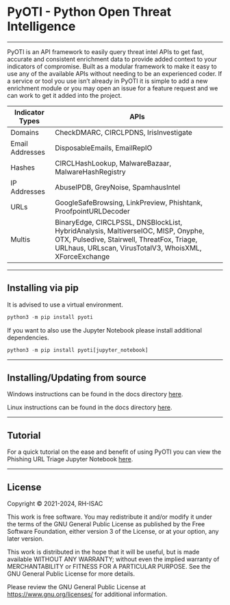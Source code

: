 # PyOTI - Python Open Threat Intelligence
***

PyOTI is an API framework to easily query threat intel APIs to get fast, accurate and consistent enrichment data to provide added context to your indicators of compromise. Built as a modular framework to make it easy to use any of the available APIs without needing to be an experienced coder. If a service or tool you use isn’t already in PyOTI it is simple to add a new enrichment module or you may open an issue for a feature request and we can work to get it added into the project. 



| Indicator Types | APIs                                                                                                                                                                                     |
|-----------------|------------------------------------------------------------------------------------------------------------------------------------------------------------------------------------------|
| Domains         | CheckDMARC, CIRCLPDNS, IrisInvestigate                                                                                                                                                   |
| Email Addresses | DisposableEmails, EmailRepIO                                                                                                                                                             |
| Hashes          | CIRCLHashLookup, MalwareBazaar, MalwareHashRegistry                                                                                                                                      |
| IP Addresses    | AbuseIPDB, GreyNoise, SpamhausIntel                                                                                                                                                      |
| URLs            | GoogleSafeBrowsing, LinkPreview, Phishtank, ProofpointURLDecoder                                                                                                                         |
| Multis          | BinaryEdge, CIRCLPSSL, DNSBlockList, HybridAnalysis, MaltiverseIOC, MISP, Onyphe, OTX, Pulsedive, Stairwell, ThreatFox, Triage, URLhaus, URLscan, VirusTotalV3, WhoisXML, XForceExchange |

***
## Installing via pip
It is advised to use a virtual environment.
```python
python3 -m pip install pyoti
```

If you want to also use the Jupyter Notebook please install additional dependencies.
```python
python3 -m pip install pyoti[jupyter_notebook]
```
***
## Installing/Updating from source
Windows instructions can be found in the docs directory [here](https://github.com/RH-ISAC/PyOTI/blob/main/docs/windows/README.md).
 
Linux instructions can be found in the docs directory [here](https://github.com/RH-ISAC/PyOTI/blob/main/docs/linux/README.md).
***
## Tutorial
For a quick tutorial on the ease and benefit of using PyOTI you can view the Phishing URL Triage Jupyter Notebook [here](https://github.com/RH-ISAC/PyOTI/blob/main/docs/tutorials/phishing_triage_urls.ipynb).
***
## License
Copyright © 2021-2024, RH-ISAC 

This work is free software. You may redistribute it and/or modify it under the terms of the GNU General Public License as published by the Free Software Foundation, either version 3 of the License, or
at your option, any later version.
 
This work is distributed in the hope that it will be useful, but is made available WITHOUT ANY WARRANTY; without even the implied warranty of MERCHANTABILITY or FITNESS FOR A PARTICULAR PURPOSE.  See the GNU General Public License for more details.
 
Please review the GNU General Public License at https://www.gnu.org/licenses/ for additional information.
